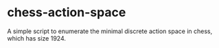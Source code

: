 # chess-action-space
A simple script to enumerate the minimal discrete action space in chess, which has size 1924.
